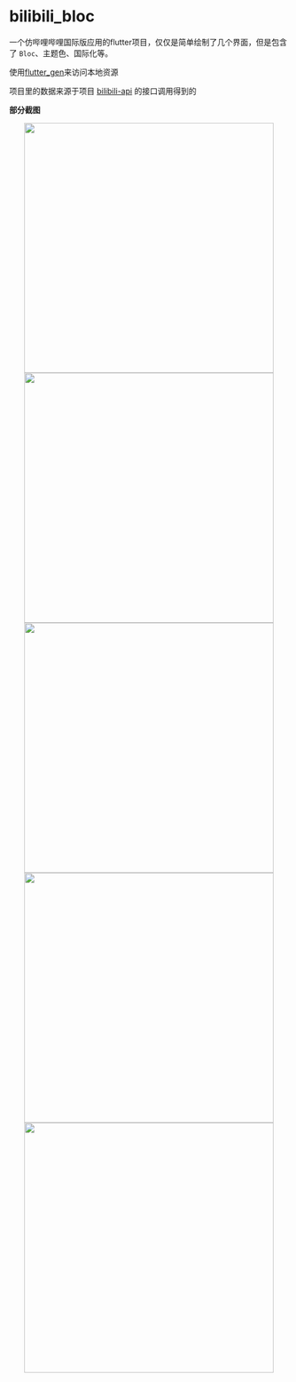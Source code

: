 # bilibili_bloc

一个仿哔哩哔哩国际版应用的flutter项目，仅仅是简单绘制了几个界面，但是包含了 `Bloc`、主题色、国际化等。

使用[flutter_gen](https://pub.dev/packages/flutter_gen)来访问本地资源

项目里的数据来源于项目 [bilibili-api](https://github.com/nemo2011/bilibili-api) 的接口调用得到的

**部分截图**

<p align = "center">    
<img  src="./md_assets/1.png" width="450" />
<img  src="./md_assets/2.png" width="450" />
<img  src="./md_assets/3.png" width="450" />
<img  src="./md_assets/4.png" width="450" />
<img  src="./md_assets/5.png" width="450" />
</p>











